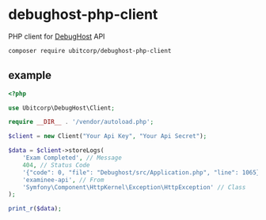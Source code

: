 # debughost-php-client

PHP client for [DebugHost](https://pip.pypa.io/en/stable/) API


```bash
composer require ubitcorp/debughost-php-client
```

## example

```php
<?php

use Ubitcorp\DebugHost\Client;

require __DIR__ . '/vendor/autoload.php';

$client = new Client("Your Api Key", "Your Api Secret");

$data = $client->storeLogs(
    'Exam Completed', // Message 
    404, // Status Code 
    '{"code": 0, "file": "Debughost/src/Application.php", "line": 1065}', // Detail
    'examinee-api', // From
    'Symfony\Component\HttpKernel\Exception\HttpException' // Class
);

print_r($data);
```


